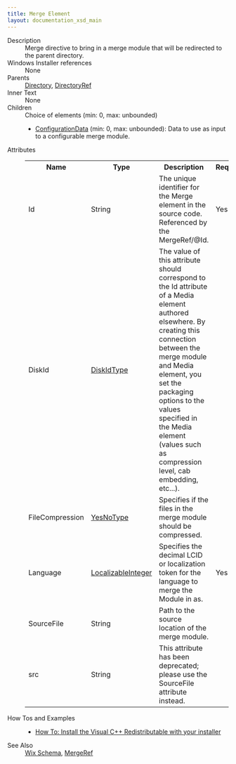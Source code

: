 ```yaml
---
title: Merge Element
layout: documentation_xsd_main
---
```

<dl>
  <dt>Description</dt>
  <dd>Merge directive to bring in a merge module that will be redirected to the parent directory.</dd>
  <dt>Windows Installer references</dt>
  <dd>None</dd>
  <dt>Parents</dt>
  <dd>
    <a href="../directory/">Directory</a>, <a href="../directoryref/">DirectoryRef</a></dd>
  <dt>Inner Text</dt>
  <dd>None</dd>
  <dt>Children</dt>
  <dd>Choice of elements (min: 0, max: unbounded)<ul><li><a href="../configurationdata/">ConfigurationData</a> (min: 0, max: unbounded): Data to use as input to a configurable merge module.</li></ul></dd>
  <dt>Attributes</dt>
  <dd>
    <table cellspacing="0" cellpadding="0" class="schema">
      <tr>
        <th width="15%">Name</th>
        <th width="15%">Type</th>
        <th width="65%">Description</th>
        <th width="15%">Required</th>
      </tr>
      <tr>
        <td>Id</td>
        <td>String</td>
        <td>The unique identifier for the Merge element in the source code.  Referenced by the MergeRef/@Id.</td>
        <td>Yes</td>
      </tr>
      <tr>
        <td>DiskId</td>
        <td><a href="../simple_type_diskidtype/">DiskIdType</a></td>
        <td>The value of this attribute should correspond to the Id attribute of a                     Media element authored elsewhere.  By creating this connection between the merge module and Media                     element, you set the packaging options to the values specified in the Media                     element (values such as compression level, cab embedding, etc...).</td>
        <td>&nbsp;</td>
      </tr>
      <tr>
        <td>FileCompression</td>
        <td><a href="../simple_type_yesnotype/">YesNoType</a></td>
        <td>Specifies if the files in the merge module should be compressed.</td>
        <td>&nbsp;</td>
      </tr>
      <tr>
        <td>Language</td>
        <td><a href="../simple_type_localizableinteger/">LocalizableInteger</a></td>
        <td>Specifies the decimal LCID or localization token for the language to merge the Module in as.</td>
        <td>Yes</td>
      </tr>
      <tr>
        <td>SourceFile</td>
        <td>String</td>
        <td>Path to the source location of the merge module.</td>
        <td>&nbsp;</td>
      </tr>
      <tr>
        <td>src</td>
        <td>String</td>
        <td>This attribute has been deprecated; please use the SourceFile attribute instead.</td>
        <td>&nbsp;</td>
      </tr>
    </table>
  </dd>
  <dt>How Tos and Examples</dt>
  <dd>
    <ul>
      <li>
        <a href="../../../howtos/redistributables_and_install_checks/install_vcredist">How To: Install the Visual C++ Redistributable with your installer</a>
      </li>
    </ul>
  </dd>
  <dt>See Also</dt>
  <dd>
    <a href="../wix">Wix Schema</a>, <a href="../mergeref/">MergeRef</a></dd>
</dl>
